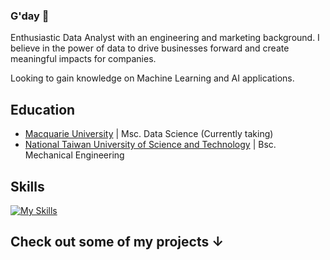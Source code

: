 ### G'day 👋

Enthusiastic Data Analyst with an engineering and marketing background. I believe in the power of data to drive businesses forward and create meaningful impacts for companies.

Looking to gain knowledge on Machine Learning and AI applications.

## Education
- <a href="https://www.mq.edu.au" target="_blank">Macquarie University</a> | Msc. Data Science (Currently taking) 
- <a href="https://www.ntust.edu.tw" target="_blank">National Taiwan University of Science and Technology</a> | Bsc. Mechanical Engineering

## Skills
[![My Skills](https://skillicons.dev/icons?i=python,sklearn,tensorflow,r,mysql,vscode,mongodb,github&theme=light)](https://skillicons.dev)

## Check out some of my projects &#8595;
